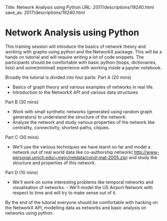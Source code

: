 Title: Network Analysis using Python
URL: 2017/descriptions/19240.html
save_as: 2017/descriptions/19240.html

# Network Analysis using Python

This training session will introduce the basics of network theory and working with graphs using python and the NetworkX package. This will be a hands on tutorial and will require writing a lot of code snippets. The participants should be comfortable with basic python (loops, dictionaries, lists) and some(minimal) experience with working inside a jupyter notebook.

Broadly the tutorial is divided into four parts:
Part A (20 mins)
- Basics of graph theory and various examples of networks in real life.
- Introduction to the NetworkX API and various data structures

Part B (30 mins)
- Work with small synthetic networks (generated using random graph generators) to understand the structure of the network.
- Analyse the network and study various properties of the network like centrality, connectivity, shortest paths, cliques.

Part C (30 mins)
- We'll use the various techniques we have learnt so far and model a network out of real world data like co-authorship network( http://www-personal.umich.edu/~mejn/netdata/cond-mat-2005.zip) and study the structure and properties of this network.

Part D (10 mins)
- We'll work on some interesting problems like temporal networks and visualisation of networks. - We'll model the US Airport Network with respect to time and will try to make sense out of it.

By the end of the tutorial everyone should be comfortable with hacking on the NetworkX API, modelling data as networks and basic analysis on networks using python.
